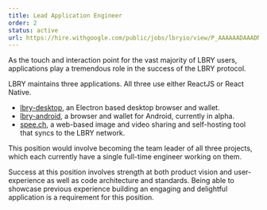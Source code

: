 ```yaml
---
title: Lead Application Engineer
order: 2
status: active
url: https://hire.withgoogle.com/public/jobs/lbryio/view/P_AAAAAADAAADNhIbg93Flmj?trackingTag=joinUs
---
```

As the touch and interaction point for the vast majority of LBRY users, applications play a tremendous role in the success of the LBRY protocol.

LBRY maintains three applications. All three use either ReactJS or React Native.

  - [lbry-desktop](http://github.com/lbryio/lbry-app), an Electron based desktop browser and wallet.
  - [lbry-android](https://github.com/lbryio/lbry-android), a browser and wallet for Android, currently in alpha.
  - [spee.ch](https://github.com/lbryio/spee.ch), a web-based image and video sharing and self-hosting tool that syncs to the LBRY network.

This position would involve becoming the team leader of all three projects, which each currently have a single full-time engineer working on them.    

Success at this position involves strength at both product vision and user-experience as well as code architecture and standards. Being able to showcase previous experience building an engaging and delightful application is a requirement for this position.